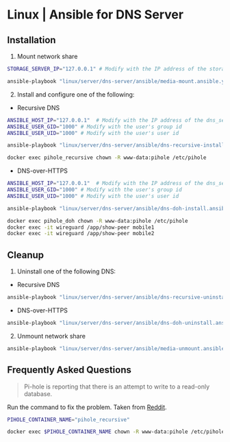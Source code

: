 # Linux | Ansible for DNS Server

## Installation

1. Mount network share

```sh
STORAGE_SERVER_IP="127.0.0.1" # Modify with the IP address of the storage_server

ansible-playbook "linux/server/dns-server/ansible/media-mount.ansible.yml" --extra-vars "storage_server_ip=${STORAGE_SERVER_IP}"
```

2. Install and configure one of the following:

* Recursive DNS

```sh
ANSIBLE_HOST_IP="127.0.0.1"  # Modify with the IP address of the dns_server
ANSIBLE_USER_GID="1000" # Modify with the user's group id
ANSIBLE_USER_UID="1000" # Modify with the user's user id

ansible-playbook "linux/server/dns-server/ansible/dns-recursive-install.ansible.yml" --extra-vars "ansible_host_ip=$ANSIBLE_HOST_IP ansible_user_gid=$ANSIBLE_USER_GID ansible_user_uid=$ANSIBLE_USER_UID"

docker exec pihole_recursive chown -R www-data:pihole /etc/pihole
```

* DNS-over-HTTPS

```sh
ANSIBLE_HOST_IP="127.0.0.1"  # Modify with the IP address of the dns_server
ANSIBLE_USER_GID="1000" # Modify with the user's group id
ANSIBLE_USER_UID="1000" # Modify with the user's user id

ansible-playbook "linux/server/dns-server/ansible/dns-doh-install.ansible.yml" --extra-vars "ansible_host_ip=$ANSIBLE_HOST_IP ansible_user_gid=$ANSIBLE_USER_GID ansible_user_uid=$ANSIBLE_USER_UID"

docker exec pihole_doh chown -R www-data:pihole /etc/pihole
docker exec -it wireguard /app/show-peer mobile1
docker exec -it wireguard /app/show-peer mobile2
```

## Cleanup

1. Uninstall one of the following DNS:

* Recursive DNS

```sh
ansible-playbook "linux/server/dns-server/ansible/dns-recursive-uninstall.ansible.yml"
```

* DNS-over-HTTPS

```sh
ansible-playbook "linux/server/dns-server/ansible/dns-doh-uninstall.ansible.yml"
```

2. Unmount network share

```sh
ansible-playbook "linux/server/dns-server/ansible/media-unmount.ansible.yml"
```

## Frequently Asked Questions

> Pi-hole is reporting that there is an attempt to write to a read-only database.

Run the command to fix the problem. Taken from [Reddit](https://www.reddit.com/r/pihole/comments/owkao0/comment/hj1v0x0/?utm_source=share&utm_medium=web2x&context=3).

```sh
PIHOLE_CONTAINER_NAME="pihole_recursive"

docker exec $PIHOLE_CONTAINER_NAME chown -R www-data:pihole /etc/pihole
```
